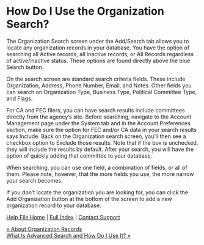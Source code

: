  How Do I Use the Organization Search?
==========

The Organization Search screen under the Add/Search tab allows you to locate any organization records in your database. You have the option of searching all Active records, all Inactive records, or All Records regardless of active/inactive status. These options are found directly above the blue Search button.

On the search screen are standard search criteria fields. These include Organization, Address, Phone Number, Email, and Notes. Other fields you can search on Organization Type, Business Type, Political Committee Type, and Flags.

For CA and FEC filers, you can have search results include committees directly from the agency’s site. Before searching, navigate to the Account Management page under the System tab and in the Account Preferences section, make sure the option for FEC and/or CA data in your search results says Include. Back on the Organization search screen, you’ll then see a checkbox option to Exclude those results. Note that if the box is unchecked, they will include the results by default. After your search, you will have the option of quickly adding that committee to your database.

When searching, you can use one field, a combination of fields, or all of them. Please note, however, that the more fields you use, the more narrow your search becomes.

If you don’t locate the organization you are looking for, you can click the Add Organization button at the bottom of the screen to add a new organization record to your database.

[Help File Home](/help/) | [Full Index](/Help-File-Directory/) | [Contact Support](mailto:support@ISPolitical.com)

[« About Organization Records](/About-Organization-Records)  
[What Is Advanced Search and How Do I Use It? »](/What-Is-Advanced-Search-and-How-Do-I-Use-It)